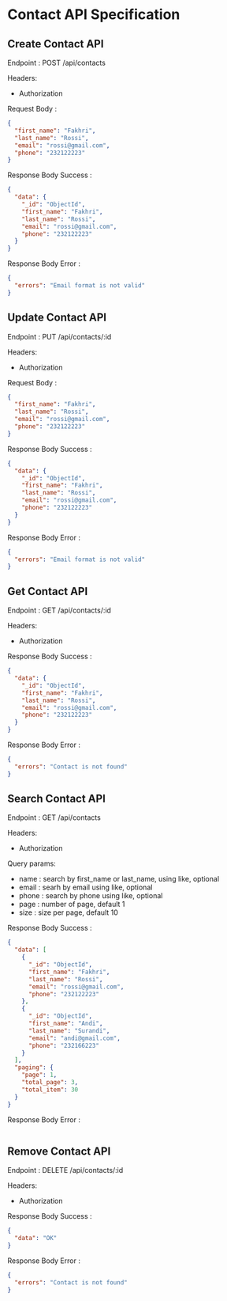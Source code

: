 # Contact API Specification

## Create Contact API

Endpoint : POST /api/contacts

Headers:

- Authorization

Request Body :

```json
{
  "first_name": "Fakhri",
  "last_name": "Rossi",
  "email": "rossi@gmail.com",
  "phone": "232122223"
}
```

Response Body Success :

```json
{
  "data": {
    "_id": "ObjectId",
    "first_name": "Fakhri",
    "last_name": "Rossi",
    "email": "rossi@gmail.com",
    "phone": "232122223"
  }
}
```

Response Body Error :

```json
{
  "errors": "Email format is not valid"
}
```

## Update Contact API

Endpoint : PUT /api/contacts/:id

Headers:

- Authorization

Request Body :

```json
{
  "first_name": "Fakhri",
  "last_name": "Rossi",
  "email": "rossi@gmail.com",
  "phone": "232122223"
}
```

Response Body Success :

```json
{
  "data": {
    "_id": "ObjectId",
    "first_name": "Fakhri",
    "last_name": "Rossi",
    "email": "rossi@gmail.com",
    "phone": "232122223"
  }
}
```

Response Body Error :

```json
{
  "errors": "Email format is not valid"
}
```

## Get Contact API

Endpoint : GET /api/contacts/:id

Headers:

- Authorization

Response Body Success :

```json
{
  "data": {
    "_id": "ObjectId",
    "first_name": "Fakhri",
    "last_name": "Rossi",
    "email": "rossi@gmail.com",
    "phone": "232122223"
  }
}
```

Response Body Error :

```json
{
  "errors": "Contact is not found"
}
```

## Search Contact API

Endpoint : GET /api/contacts

Headers:

- Authorization

Query params:

- name : search by first_name or last_name, using like, optional
- email : searh by email using like, optional
- phone : search by phone using like, optional
- page : number of page, default 1
- size : size per page, default 10

Response Body Success :

```json
{
  "data": [
    {
      "_id": "ObjectId",
      "first_name": "Fakhri",
      "last_name": "Rossi",
      "email": "rossi@gmail.com",
      "phone": "232122223"
    },
    {
      "_id": "ObjectId",
      "first_name": "Andi",
      "last_name": "Surandi",
      "email": "andi@gmail.com",
      "phone": "232166223"
    }
  ],
  "paging": {
    "page": 1,
    "total_page": 3,
    "total_item": 30
  }
}
```

Response Body Error :

```json

```

## Remove Contact API

Endpoint : DELETE /api/contacts/:id

Headers:

- Authorization

Response Body Success :

```json
{
  "data": "OK"
}
```

Response Body Error :

```json
{
  "errors": "Contact is not found"
}
```
